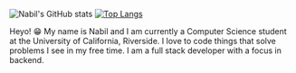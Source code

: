 ![Nabil's GitHub stats](https://github-readme-stats.vercel.app/api?username=nabil-k&show_icons=true&theme=tokyonight)
[![Top Langs](https://github-readme-stats.vercel.app/api/top-langs/?username=nabil-k&theme=tokyonight)](https://github.com/nabil-k/github-readme-stats)

Heyo! 😁
My name is Nabil and I am currently a Computer Science student at the University of California, Riverside. I love to code things that solve problems I see in my free time. I am a full stack developer with a focus in backend.
<!--
**nabil-k/nabil-k** is a ✨ _special_ ✨ repository because its `README.md` (this file) appears on your GitHub profile.

Here are some ideas to get you started:

- 🔭 I’m currently working on ...
- 🌱 I’m currently learning ...
- 👯 I’m looking to collaborate on ...
- 🤔 I’m looking for help with ...
- 💬 Ask me about ...
- 📫 How to reach me: ...
- 😄 Pronouns: ...
- ⚡ Fun fact: ...
-->
